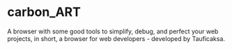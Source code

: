 # carbon_ART
A browser with some good tools to simplify, debug, and perfect your web projects, in short, a browser for web developers - developed by Tauficaksa.
